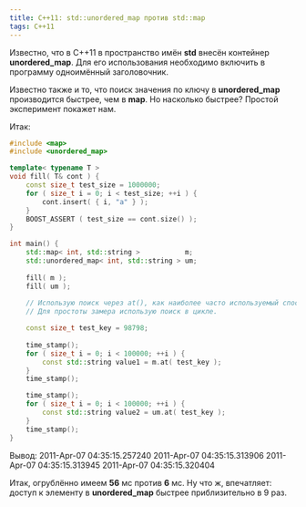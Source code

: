 ```yaml
---
title: C++11: std::unordered_map против std::map
tags: C++11
---
```


Известно, что в C++11 в пространство имён **std** внесён контейнер **unordered_map**. Для его использования необходимо включить в программу одноимённый заголовочник.

Известно также и то, что поиск значения по ключу в **unordered_map** производится быстрее, чем в **map**. Но насколько быстрее? Простой эксперимент покажет нам.

Итак:
```cpp
#include <map>
#include <unordered_map>

template< typename T >
void fill( T& cont ) {
    const size_t test_size = 1000000;
    for ( size_t i = 0; i < test_size; ++i ) {
        cont.insert( { i, "a" } );
    }
    BOOST_ASSERT ( test_size == cont.size() );
}

int main() {
    std::map< int, std::string >           m;
    std::unordered_map< int, std::string > um;
    
    fill( m );
    fill( um );
    
    // Использую поиск через at(), как наиболее часто используемый способ доступа к элементу.
    // Для простоты замера использую поиск в цикле.    

    const size_t test_key = 98798;
    
    time_stamp();
    for ( size_t i = 0; i < 100000; ++i ) {
        const std::string value1 = m.at( test_key );
    }
    time_stamp();

    time_stamp();
    for ( size_t i = 0; i < 100000; ++i ) {
        const std::string value2 = um.at( test_key );
    }
    time_stamp();
}
```

Вывод:
2011-Apr-07 04:35:15.257240
2011-Apr-07 04:35:15.313906
2011-Apr-07 04:35:15.313945
2011-Apr-07 04:35:15.320404

Итак, огрублённо имеем **56** мс против **6** мс. Ну что ж, впечатляет: доступ к элементу в **unordered_map** быстрее приблизительно в 9 раз.
